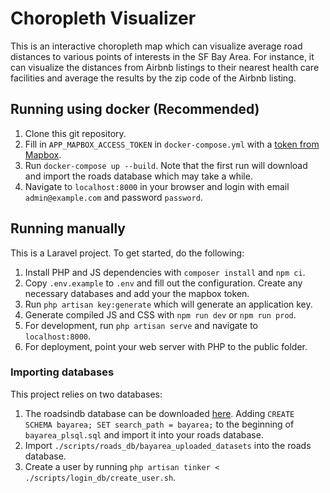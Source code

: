 # Choropleth Visualizer
This is an interactive choropleth map which can visualize average road distances to various points of interests in the SF Bay Area.
For instance, it can visualize the distances from Airbnb listings to their nearest health care facilities and average the results by the zip code of the Airbnb listing.

## Running using docker (Recommended)
1. Clone this git repository.
2. Fill in `APP_MAPBOX_ACCESS_TOKEN` in `docker-compose.yml` with a [token from Mapbox](https://account.mapbox.com/access-tokens/).
3. Run `docker-compose up --build`. Note that the first run will download and import the roads database which may take a while.
4. Navigate to `localhost:8000` in your browser and login with email `admin@example.com` and password `password`.

## Running manually
This is a Laravel project. To get started, do the following:
1. Install PHP and JS dependencies with `composer install` and `npm ci`.
2. Copy `.env.example` to `.env` and fill out the configuration. Create any necessary databases and add your the mapbox token.
3. Run `php artisan key:generate` which will generate an application key.
4. Generate compiled JS and CSS with `npm run dev` or `npm run prod`.
5. For development, run `php artisan serve` and navigate to `localhost:8000`.
6. For deployment, point your web server with PHP to the public folder.

### Importing databases
This project relies on two databases:
1. The roadsindb database can be downloaded [here](https://roadsindb.com/what-is-our-technology/demo-time/). Adding `CREATE SCHEMA bayarea; SET search_path = bayarea;` to the beginning of `bayarea_plsql.sql` and import it into your roads database.
2. Import `./scripts/roads_db/bayarea_uploaded_datasets` into the roads database.
3. Create a user by running `php artisan tinker < ./scripts/login_db/create_user.sh`.
